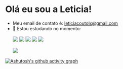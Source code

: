 # Olá eu sou a Leticia! 
-  Meu email de contato é: leticiacoutolx@gmail.com
- 🌱 Estou estudando no momento:<br><br>
![](https://img.shields.io/badge/HTML5-E34F26?style=for-the-badge&logo=html5&logoColor=white)
![](https://img.shields.io/badge/CSS3-1572B6?style=for-the-badge&logo=css3&logoColor=white)
![](https://img.shields.io/badge/JavaScript-F7DF1E?style=for-the-badge&logo=javascript&logoColor=black)
![](https://img.shields.io/badge/Adobe%20Photoshop-31A8FF?style=for-the-badge&logo=Adobe%20Photoshop&logoColor=black) 
![](https://img.shields.io/badge/Figma-F24E1E?style=for-the-badge&logo=figma&logoColor=white)<br><br>
![](https://github-readme-stats.vercel.app/api?username=LetzC&theme=midnight-purple&hide_border=false&include_all_commits=false&count_private=false)

[![Ashutosh's github activity graph](https://github-readme-activity-graph.vercel.app/graph?username=LetzC&bg_color=000000&color=9343ee&line=a863fd&point=ffffff&area=true&hide_border=true)](https://github.com/ashutosh00710/github-readme-activity-graph)
